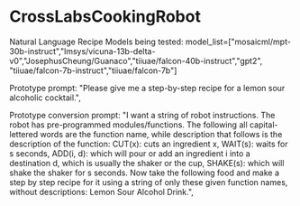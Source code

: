 # CrossLabsCookingRobot

Natural Language Recipe Models being tested:
model_list=["mosaicml/mpt-30b-instruct","lmsys/vicuna-13b-delta-v0","JosephusCheung/Guanaco","tiiuae/falcon-40b-instruct","gpt2", "tiiuae/falcon-7b-instruct","tiiuae/falcon-7b"]

Prototype prompt:
"Please give me a step-by-step recipe for a lemon sour alcoholic cocktail.",

Prototype conversion prompt:
"I want a string of robot instructions. The robot has pre-programmed modules/functions. The following all capital-lettered words are the function name, while description that follows is the description of the function: CUT(x): cuts an ingredient x, WAIT(s): waits for s seconds, ADD(i, d): which will pour or add an ingredient i into a destination d, which is usually the shaker or the cup, SHAKE(s): which will shake the shaker for s seconds. Now take the following food and make a step by step recipe for it using a string of only these given function names, without descriptions: Lemon Sour Alcohol Drink.",
